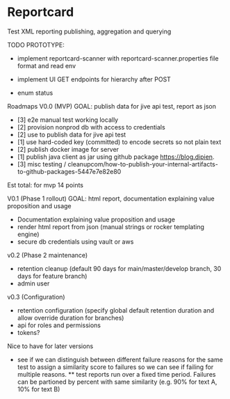 # Reportcard
Test XML reporting publishing, aggregation and querying

TODO PROTOTYPE:

* implement reportcard-scanner with reportcard-scanner.properties file format and read env
* implement UI GET endpoints for hierarchy after POST

* enum status

Roadmaps
V0.0 (MVP)
GOAL: publish data for jive api test, report as json
* [3] e2e manual test working locally
* [2] provision nonprod db with access to credentials
* [2] use to publish data for jive api test
* [1] use hard-coded key (committed) to encode secrets so not plain text
* [2] publish docker image for server
* [1] publish java client as jar using github package https://blog.dipien.
* [3] misc testing / cleanupcom/how-to-publish-your-internal-artifacts-to-github-packages-5447e7e82e80

Est total: for mvp 14 points

V0.1 (Phase 1 rollout)
GOAL: html report, documentation explaining value proposition and usage
* Documentation explaining value proposition and usage
* render html report from json (manual strings or rocker templating engine)
* secure db credentials using vault or aws

v0.2 (Phase 2 maintenance)
* retention cleanup (default 90 days for main/master/develop branch, 30 days for feature branch)
* admin user

v0.3 (Configuration)
* retention configuration (specify global default retention duration and allow override duration for branches)
* api for roles and permissions
* tokens?

Nice to have for later versions
* see if we can distinguish between different failure reasons for the same test to assign a similarity score to failures so we can see if failing for multiple reasons.
** test reports run over a fixed time period. Failures can be partioned by percent with same similarity (e.g. 90% for text A, 10% for text B)
